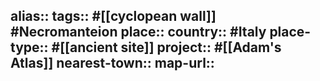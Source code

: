 alias::
tags:: #[[cyclopean wall]] #Necromanteion 
place::
country:: #Italy 
place-type:: #[[ancient site]] 
project:: #[[Adam's Atlas]] 
nearest-town::
map-url::
-